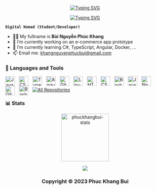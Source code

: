 <p align="center">
<a href="https://github.com/phuckhangbui">
<a href="https://git.io/typing-svg"><img src="https://readme-typing-svg.demolab.com?font=Fira+Code&weight=500&size=22&duration=1&pause=1000&color=0246F7&center=true&vCenter=true&width=435&height=20&lines=Phuc+Khang+Bui" alt="Typing SVG" /></a>
</a>
</p>
<p align="center">
<a href="https://git.io/typing-svg"><img src="https://readme-typing-svg.demolab.com?font=Fira+Code&weight=500&size=22&pause=1000&color=0246F7&center=true&vCenter=true&width=800&lines=Software+Engineering+Student+at+FPT+University;Fullstack+Web+Developer" alt="Typing SVG" /></a>
</p>

**`Digital Nomad (Student/Developer)`**

-   👨‍🎓 My fullname is **Bùi Nguyễn Phúc Khang**
-   🔭 I’m currently working on an e-commerce app prototype
-   🌱 I’m currently learning C#, TypeScript, Angular, Docker, ...
-   📫 Email me: khangnguyenphucbui@gmail.com

### 🧰 Languages and Tools

<img align="left" alt="Java" width="30px" style="padding-right:10px;" src="https://cdn.jsdelivr.net/gh/devicons/devicon/icons/java/java-original.svg"/>
<img align="left" alt="CSharp" width="30px" style="padding-right:10px;" src="https://cdn.jsdelivr.net/gh/devicons/devicon/icons/csharp/csharp-original.svg" />
<img align="left" alt="TypeScript" width="30px" style="padding-right:10px;" src="https://cdn.jsdelivr.net/gh/devicons/devicon/icons/typescript/typescript-plain.svg" />
<img align="left" alt="Angular" width="30px" style="padding-right:10px;" src="https://cdn.jsdelivr.net/gh/devicons/devicon/icons/angularjs/angularjs-plain.svg" />
<img align="left" alt="Git" width="30px" style="padding-right:10px;" src="https://cdn.jsdelivr.net/gh/devicons/devicon/icons/git/git-original.svg" />
<img align="left" alt="Linux" width="30px" style="padding-right:10px;" src="https://cdn.jsdelivr.net/gh/devicons/devicon/icons/linux/linux-original.svg" />
<img align="left" alt="HTML" width="30px" style="padding-right:10px;" src="https://cdn.jsdelivr.net/gh/devicons/devicon/icons/html5/html5-plain.svg" />
<img align="left" alt="CSS" width="30px" style="padding-right:10px;" src="https://cdn.jsdelivr.net/gh/devicons/devicon/icons/css3/css3-plain.svg" />
<img align="left" alt="Bootstrap" width="30px" style="padding-right:10px;" src="https://cdn.jsdelivr.net/gh/devicons/devicon/icons/bootstrap/bootstrap-original-wordmark.svg" />
<img align="left" alt="JavaScript" width="30px" style="padding-right:10px;" src="https://cdn.jsdelivr.net/gh/devicons/devicon/icons/javascript/javascript-plain.svg" />
<img align="left" alt="NodeJS" width="30px" style="padding-right:10px;" src="https://cdn.jsdelivr.net/gh/devicons/devicon/icons/nodejs/nodejs-original.svg" />
<img align="left" alt="GitHub" width="30px" style="padding-right:10px;" src="https://cdn.jsdelivr.net/gh/devicons/devicon/icons/github/github-original.svg" />
<img align="left" alt="Bash" width="30px" style="padding-right:10px;" src="https://cdn.jsdelivr.net/gh/devicons/devicon/icons/bash/bash-original.svg" />
<br />

<br/>
<a href="https://github.com/phuckhangbui?tab=repositories"><img alt="All Repositories" title="All Repositories" src="https://custom-icon-badges.demolab.com/badge/-Click%20Here%20For%20All%20My%20Repos-1F222E?style=for-the-badge&logoColor=white&logo=repo"/></a>

### 📊 Stats

<div align="center">
    <img height="150em" src="https://github-readme-stats.vercel.app/api/?username=phuckhangbui&rank_icon=github&layout=compact&show_icon=false&include_all_commits=true&custom_title=Phuc%20Khang%20Bui&theme=city_lights" alt="phuckhangbui-stats"/>
</div>

<p align="center">
  <img src="https://readme-typing-svg.demolab.com?font=Fira+Code&weight=500&size=22&color=0246F7&center=true&vCenter=true&duration=2000&pause=1000&width=435&lines=Thanks+for+watching!">
</p>
<div align="center">
  
### Copyright &#169; 2023 Phuc Khang Bui

 </div>
